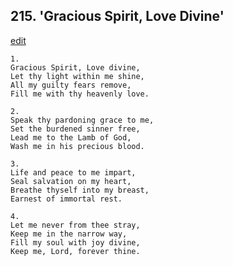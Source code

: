 
## 215.  'Gracious Spirit, Love Divine'
[edit](https://docs.google.com/document/d/1tEnGTGOIQWcjG-v1DKpvyymgpG5RlvHE/edit?mode=html)




    1.
    Gracious Spirit, Love divine, 
    Let thy light within me shine, 
    All my guilty fears remove, 
    Fill me with thy heavenly love. 

    2.
    Speak thy pardoning grace to me, 
    Set the burdened sinner free, 
    Lead me to the Lamb of God, 
    Wash me in his precious blood. 

    3.
    Life and peace to me impart, 
    Seal salvation on my heart, 
    Breathe thyself into my breast, 
    Earnest of immortal rest. 

    4.
    Let me never from thee stray, 
    Keep me in the narrow way, 
    Fill my soul with joy divine, 
    Keep me, Lord, forever thine.

